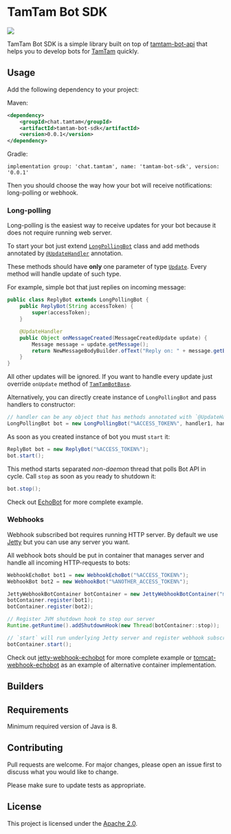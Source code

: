 # TamTam Bot SDK

![](https://github.com/achuprin/tamtam-bot-sdk/workflows/Java%20CI/badge.svg?branch=readme)

TamTam Bot SDK is a simple library built on top of [tamtam-bot-api](https://github.com/tamtam-chat/tamtam-bot-api) that
helps you to develop bots for [TamTam](https://tamtam.chat) quickly.

## Usage

Add the following dependency to your project:

Maven:
```xml
<dependency>
    <groupId>chat.tamtam</groupId>
    <artifactId>tamtam-bot-sdk</artifactId>
    <version>0.0.1</version>
</dependency>
```

Gradle:
```
implementation group: 'chat.tamtam', name: 'tamtam-bot-sdk', version: '0.0.1'
```

Then you should choose the way how your bot will receive notifications: long-polling or webhook.

### Long-polling

Long-polling is the easiest way to receive updates for your bot because it does not require running web server.

To start your bot just extend [`LongPollingBot`](src/main/java/chat/tamtam/bot/longpolling/LongPollingBot.java) class and add methods annotated by [`@UpdateHandler`](src/main/java/chat/tamtam/bot/annotations/UpdateHandler.java) annotation.

These methods should have **only** one parameter of type [`Update`](https://github.com/tamtam-chat/tamtam-bot-api/blob/master/src/main/java/chat/tamtam/botapi/model/Update.java). Every method will handle update of such type.

For example, simple bot that just replies on incoming message:

```java
public class ReplyBot extends LongPollingBot {
    public ReplyBot(String accessToken) {
        super(accessToken);
    }

    @UpdateHandler
    public Object onMessageCreated(MessageCreatedUpdate update) {
        Message message = update.getMessage();
        return NewMessageBodyBuilder.ofText("Reply on: " + message.getBody()).build(); // return null if you do not want to reply synchronously
    }
}
```

All other updates will be ignored. If you want to handle every update just override `onUpdate` method of [`TamTamBotBase`](src/main/java/chat/tamtam/bot/TamTamBotBase.java).

Alternatively, you can directly create instance of `LongPollingBot` and pass handlers to constructor:
```java
// handler can be any object that has methods annotated with `@UpdateHandler`
LongPollingBot bot = new LongPollingBot("%ACCESS_TOKEN%", handler1, handler2);
```

As soon as you created instance of bot you must `start` it:

```java
ReplyBot bot = new ReplyBot("%ACCESS_TOKEN%");
bot.start();
```
This method starts separated *non-daemon* thread that polls Bot API in cycle.
Call `stop` as soon as you ready to shutdown it:

```java
bot.stop();
```

Check out [EchoBot](examples/longpolling-echobot/src/main/java/chat/tamtam/echobot/Main.java) for more complete example.

### Webhooks

Webhook subscribed bot requires running HTTP server. By default we use [Jetty](https://www.eclipse.org/jetty/)
but you can use any server you want.

All webhook bots should be put in container that manages server and handle all incoming HTTP-requests to bots:

```java
WebhookEchoBot bot1 = new WebhookEchoBot("%ACCESS_TOKEN%");
WebhookBot bot2 = new WebhookBot("%ANOTHER_ACCESS_TOKEN%");

JettyWebhookBotContainer botContainer = new JettyWebhookBotContainer("mysupercoolbot.com", 8080);
botContainer.register(bot1);
botContainer.register(bot2);

// Register JVM shutdown hook to stop our server
Runtime.getRuntime().addShutdownHook(new Thread(botContainer::stop));

// `start` will run underlying Jetty server and register webhook subscription for each bot
botContainer.start();
```

Check out [jetty-webhook-echobot](examples/jetty-webhook-echobot/src/main/java/chat/tamtam/echobot/WebhookEchoBot.java)
for more complete example or [tomcat-webhook-echobot](examples/tomcat-webhook-echobot/src/main/java/chat/tamtam/echobot/WebhookEchoBot.java)
as an example of alternative container implementation.

## Builders

## Requirements

Minimum required version of Java is 8.

## Contributing

Pull requests are welcome. For major changes, please open an issue first to discuss what you would like to change.

Please make sure to update tests as appropriate.

## License

This project is licensed under the [Apache 2.0](https://www.apache.org/licenses/LICENSE-2.0).